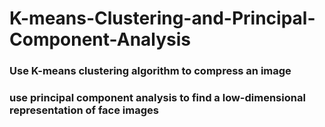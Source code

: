 # K-means-Clustering-and-Principal-Component-Analysis
### Use K-means clustering algorithm to compress an image
### use principal component analysis to find a low-dimensional representation of face images
